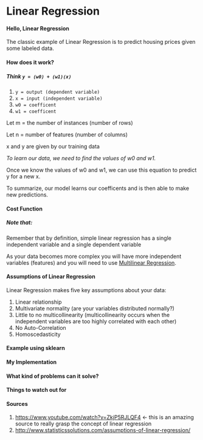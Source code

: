 # Linear Regression

#### Hello, Linear Regression

The classic example of Linear Regression is to predict housing prices given some labeled data.

#### How does it work?

##### Think `y = (w0) + (w1)(x)`

1. `y = output (dependent variable)`
2. `x = input (independent variable)`
3. `w0 = coefficent`
4. `w1 = coefficent`

Let m = the number of instances (number of rows)

Let n = number of features (number of columns)

x and y are given by our training data

*To learn our data, we need to find the values of w0 and w1.*

Once we know the values of w0 and w1, we can use this equation to predict y for a new x.

To summarize, our model learns our coefficents and is then able to make new predictions.

#### Cost Function

##### Note that:
Remember that by definition, simple linear regression has a single independent variable and a single dependent variable

As your data becomes more complex you will have more independent variables (features) and you will need to use [Multilinear Regression](https://github.com/jimmychimmyy).

#### Assumptions of Linear Regression

Linear Regression makes five key assumptions about your data:
1. Linear relationship
2. Multivariate normality (are your variables distributed normally?)
3. Little to no multicollinearity (multicollinearity occurs when the independent variables are too highly correlated with each other)
4. No Auto-Correlation
5. Homoscedasticity

#### Example using sklearn

#### My Implementation

#### What kind of problems can it solve?

#### Things to watch out for

#### Sources
1. https://www.youtube.com/watch?v=ZkjP5RJLQF4 <- this is an amazing source to really grasp the concept of linear regression
2. http://www.statisticssolutions.com/assumptions-of-linear-regression/
